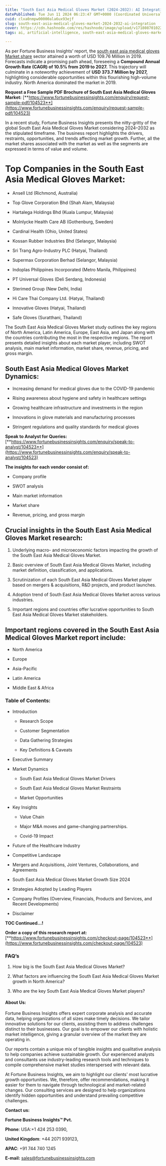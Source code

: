 ```yaml
---
title: "South East Asia Medical Gloves Market (2024-2032): AI Integration"
datePublished: Tue Jun 11 2024 06:23:47 GMT+0000 (Coordinated Universal Time)
cuid: clxa0nmpw00000ala6ux93ejf
slug: south-east-asia-medical-gloves-market-2024-2032-ai-integration
cover: https://cdn.hashnode.com/res/hashnode/image/upload/v1718087010226/b3b0acfe-6cec-4c7f-9c45-337f40662178.png
tags: ai, artificial-intelligence, south-east-asia-medical-gloves-market

---
```


As per Fortune Business Insights’ report, the [south east asia medical gloves Market share](https://www.fortunebusinessinsights.com/south-east-asia-medical-gloves-market-104523) sector attained a worth of USD 109.76 Million in 2019. Forecasts indicate a promising path ahead, foreseeing a **Compound Annual Growth Rate (CAGR) of 10.5% from 2019 to 2027.** This trajectory will culminate in a noteworthy achievement of **USD 373.7 Million by 2027,** highlighting considerable opportunities within this flourishing high-volume industry. North America dominated the market in 2019.

**Request a Free Sample PDF Brochure of South East Asia Medical Gloves Market:** [**https://www.fortunebusinessinsights.com/enquiry/request-sample-pdf/104523**](https://www.fortunebusinessinsights.com/enquiry/request-sample-pdf/104523)

In a recent study, Fortune Business Insights presents the nitty-gritty of the global South East Asia Medical Gloves Market considering 2024–2032 as the stipulated timeframe. The business report highlights the drivers, restraints, opportunities, and trends affecting market growth. Further, all the market shares associated with the market as well as the segments are expressed in terms of value and volume.

# **Top Companies in the South East Asia Medical Gloves Market:**

* Ansell Ltd (Richmond, Australia)
    
* Top Glove Corporation Bhd (Shah Alam, Malaysia)
    
* Hartalega Holdings Bhd (Kuala Lumpur, Malaysia)
    
* Molnlycke Health Care AB (Gothenburg, Sweden)
    
* Cardinal Health (Ohio, United States)
    
* Kossan Rubber Industries Bhd (Selangor, Malaysia)
    
* Sri Trang Agro-Industry PLC (Hatyai, Thailand)
    
* Supermax Corporation Berhad (Selangor, Malaysia)
    
* Indoplas Philippines Incorporated (Metro Manila, Philippines)
    
* PT Universal Gloves (Deli Serdang, Indonesia)
    
* Sterimed Group (New Delhi, India)
    
* Hi Care Thai Company Ltd. (Hatyai, Thailand)
    
* Innovative Gloves (Hatyai, Thailand)
    
* Safe Gloves (Suratthani, Thailand)
    

The South East Asia Medical Gloves Market study outlines the key regions of North America, Latin America, Europe, East Asia, and Japan along with the countries contributing the most in the respective regions. The report presents detailed insights about each market player, including SWOT analysis, main market information, market share, revenue, pricing, and gross margin.

## South East Asia Medical Gloves Market **Dynamics**:

* Increasing demand for medical gloves due to the COVID-19 pandemic
    
* Rising awareness about hygiene and safety in healthcare settings
    
* Growing healthcare infrastructure and investments in the region
    
* Innovations in glove materials and manufacturing processes
    
* Stringent regulations and quality standards for medical gloves
    

**Speak to Analyst for Queries:** [**https://www.fortunebusinessinsights.com/enquiry/speak-to-analyst/104523**](https://www.fortunebusinessinsights.com/enquiry/speak-to-analyst/104523)

**The insights for each vendor consist of:**

* Company profile
    
* SWOT analysis
    
* Main market information
    
* Market share
    
* Revenue, pricing, and gross margin
    

## **Crucial insights in the South East Asia Medical Gloves Market research:**

1. Underlying macro- and microeconomic factors impacting the growth of the South East Asia Medical Gloves Market.
    
2. Basic overview of South East Asia Medical Gloves Market, including market definition, classification, and applications.
    
3. Scrutinization of each South East Asia Medical Gloves Market player based on mergers & acquisitions, R&D projects, and product launches.
    
4. Adoption trend of South East Asia Medical Gloves Market across various industries.
    
5. Important regions and countries offer lucrative opportunities to South East Asia Medical Gloves Market stakeholders.
    

## **Important regions covered in the South East Asia Medical Gloves Market report include:**

* North America
    
* Europe
    
* Asia-Pacific
    
* Latin America
    
* Middle East & Africa
    

### **Table of Contents:**

* Introduction
    
    * Research Scope
        
    * Customer Segmentation
        
    * Data Gathering Strategies
        
    * Key Definitions & Caveats
        
* Executive Summary
    
* Market Dynamics
    
    * South East Asia Medical Gloves Market Drivers
        
    * South East Asia Medical Gloves Market Restraints
        
    * Market Opportunities
        
* Key Insights
    
    * Value Chain
        
    * Major M&A moves and game-changing partnerships.
        
    * Covid-19 Impact
        
* Future of the Healthcare Industry
    
* Competitive Landscape
    
* Mergers and Acquisitions, Joint Ventures, Collaborations, and Agreements
    
* South East Asia Medical Gloves Market Growth Size 2024
    
* Strategies Adopted by Leading Players
    
* Company Profiles (Overview, Financials, Products and Services, and Recent Developments)
    
* Disclaimer
    

**TOC Continued…!**

**Order a copy of this research report at:** [**https://www.fortunebusinessinsights.com/checkout-page/104523**](https://www.fortunebusinessinsights.com/checkout-page/104523)

### **FAQ’s**

1. How big is the South East Asia Medical Gloves Market?
    
2. What factors are influencing the South East Asia Medical Gloves Market growth in North America?
    
3. Who are the key South East Asia Medical Gloves Market players?
    

#### **About Us:**

Fortune Business Insights offers expert corporate analysis and accurate data, helping organizations of all sizes make timely decisions. We tailor innovative solutions for our clients, assisting them to address challenges distinct to their businesses. Our goal is to empower our clients with holistic market intelligence, giving a granular overview of the market they are operating in.

Our reports contain a unique mix of tangible insights and qualitative analysis to help companies achieve sustainable growth. Our experienced analysts and consultants use industry-leading research tools and techniques to compile comprehensive market studies interspersed with relevant data.

At Fortune Business Insights, we aim to highlight our clients' most lucrative growth opportunities. We, therefore, offer recommendations, making it easier for them to navigate through technological and market-related changes. Our consulting services are designed to help organizations identify hidden opportunities and understand prevailing competitive challenges.

**Contact us:**

**Fortune Business Insights™ Pvt.**

**Phone**: USA:+1 424 253 0390,

**United Kingdom**: +44 2071 939123,

**APAC**: +91 744 740 1245

**E-mail:** [sales@fortunebusinessinsights.com](mailto:sales@fortunebusinessinsights.com)